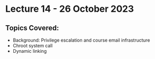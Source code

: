 # Lecture 14 - 26 October 2023

## Topics Covered:
* Background: Privilege escalation and course email infrastructure
* Chroot system call
* Dynamic linking
